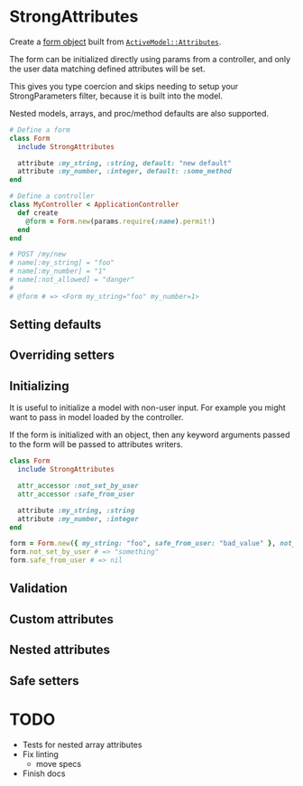 # StrongAttributes

Create a [form object](https://dev.to/drbragg/rails-design-patterns-form-object-4d47)
built from [`ActiveModel::Attributes`](https://www.rubydoc.info/gems/activemodel/ActiveModel/Attributes).

The form can be initialized directly using params from a controller, and only the user data matching
defined attributes will be set.

This gives you type coercion and skips needing to setup your StrongParameters filter, because it is built into the model.

Nested models, arrays, and proc/method defaults are also supported.

```ruby
# Define a form
class Form
  include StrongAttributes

  attribute :my_string, :string, default: "new default"
  attribute :my_number, :integer, default: :some_method
end

# Define a controller
class MyController < ApplicationController
  def create
    @form = Form.new(params.require(:name).permit!)
  end
end

# POST /my/new
# name[:my_string] = "foo"
# name[:my_number] = "1"
# name[:not_allowed] = "danger"
#
# @form # => <Form my_string="foo" my_number=1>
```

## Setting defaults

## Overriding setters

## Initializing

It is useful to initialize a model with non-user input.  For example you
might want to pass in model loaded by the controller.

If the form is initialized with an object, then any keyword arguments passed to the form
will be passed to attributes writers.

```ruby
class Form
  include StrongAttributes

  attr_accessor :not_set_by_user
  attr_accessor :safe_from_user

  attribute :my_string, :string
  attribute :my_number, :integer
end

form = Form.new({ my_string: "foo", safe_from_user: "bad_value" }, not_set_by_user: "something")
form.not_set_by_user # => "something"
form.safe_from_user # => nil
```

## Validation

## Custom attributes

## Nested attributes

## Safe setters

# TODO

- Tests for nested array attributes
- Fix linting
  - move specs
- Finish docs

